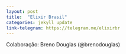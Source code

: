 ```yaml
---
layout: post
title:  "Elixir Brasil"
categories: jekyll update
link-telegram: https://telegram.me/elixirbr
---
```

Colaboração: Breno Douglas (@brenodouglas)
